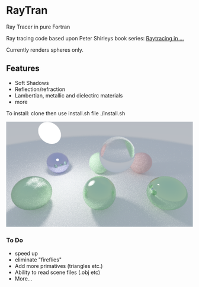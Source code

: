 # RayTran
Ray Tracer in pure Fortran

Ray tracing code based upon Peter Shirleys book series: [Raytracing in ...](http://in1weekend.blogspot.co.uk/)

Currently renders spheres only.

## Features
  - Soft Shadows
  - Reflection/refraction
  - Lambertian, metallic and dielectirc materials
  - more
  
To install:
  clone then
  use install.sh file
  ./install.sh
  
  ![Sample image](https://raw.githubusercontent.com/lewisfish/RayTran/master/data/test.png)

### To Do
  
  - speed up
  - eliminate "fireflies"
  - Add more primatives (triangles etc.)
  - Ability to read scene files (.obj etc)
  - More...
